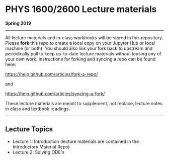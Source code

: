 # PHYS 1600/2600 Lecture materials
**Spring 2019**
___

All lecture materials and in-class workbooks will be stored in this repository. Please **fork** this repo to create a local copy on your Jupyter Hub or local machine (or both). You should also link your fork back to upstream and periodically pull to keep up-to-date lecture materials without loosing any of your own work. Instructions for forking and syncing a repo can be found here:

https://help.github.com/articles/fork-a-repo/

and

https://help.github.com/articles/syncing-a-fork/

These lecture materials are meant to supplement, not replace, lecture notes in class and textbook readings.

---

## Lecture Topics
* Lecture 1: Introduction (lecture materials are contained in the Introductory Material Repo)
* Lecture 2: Solving ODE's
